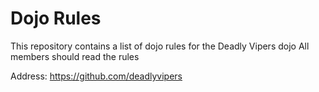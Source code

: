 Dojo Rules
==========

This repository contains a list of dojo rules for the Deadly Vipers dojo
All members should read the rules

Address: https://github.com/deadlyvipers


